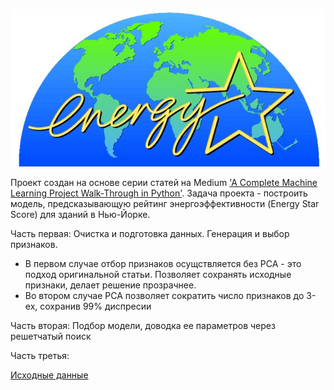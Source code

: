 ![alt text](energystar.jpg)

Проект создан на основе серии статей на Medium ['A Complete Machine Learning Project Walk-Through in Python'](https://towardsdatascience.com/a-complete-machine-learning-walk-through-in-python-part-one-c62152f39420).
Задача проекта - построить модель, предсказывающую рейтинг энергоэффективности (Energy Star Score) для зданий в Нью-Йорке.

Часть первая: Очистка и подготовка данных. Генерация и выбор признаков.
 * В первом случае отбор признаков осущствляется без PCA - это подход оригинальной статьи. Позволяет сохранять исходные признаки, делает решение прозрачнее.
 * Во втором случае PCA позволяет сократить число признаков до 3-ех, сохранив 99% диспресии

Часть вторая: Подбор модели, доводка ее параметров через решетчатый поиск

Часть третья:

[Исходные данные](https://data.cityofnewyork.us/Environment/Energy-and-Water-Data-Disclosure-for-Local-Law-84-/8u86-bviy)

